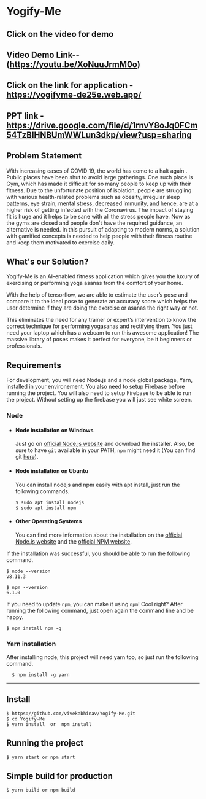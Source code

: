 # Yogify-Me


## Click on the video for demo
## Video Demo Link-- (https://youtu.be/XoNuuJrmM0o)

## Click on the link for application - https://yogifyme-de25e.web.app/

## PPT link - https://drive.google.com/file/d/1rnvY8oJq0FCm54TzBlHNBUmWWLun3dkp/view?usp=sharing

## Problem Statement

With increasing cases of COVID 19, the world has come to a halt again . Public places have been shut to avoid large gatherings. One such place is Gym, which has made it difficult for so many people to keep up with their fitness. Due to the unfortunate position of isolation, people are struggling with various health-related problems such as obesity, irregular sleep patterns, eye strain, mental stress, decreased immunity, and hence, are at a higher risk of getting infected with the Coronavirus. The impact of staying fit is huge and it helps to be sane with all the stress people have. Now as the gyms are closed and people don't have the required guidance, an alternative is needed. In this pursuit of adapting to modern norms, a solution with gamified concepts is needed to help people with their fitness routine and keep them motivated to exercise daily.


## What's our Solution?

Yogify-Me is an AI-enabled fitness application which gives you the luxury of exercising or performing yoga asanas from the comfort of your home. 

With the help of tensorflow, we are able to estimate the user’s pose and compare it to the ideal pose to generate an accuracy score which helps the user determine if they are doing the exercise or asanas the right way or not. 

This eliminates the need for any trainer or expert’s intervention to know the correct technique for performing yogasanas and rectifying them. You just need your laptop which has a webcam to run this awesome application! The massive library of poses makes it perfect for everyone, be it beginners or professionals. 

## Requirements

For development, you will need Node.js and a node global package, Yarn, installed in your environement.
You also need to setup Firebase before running the project.
You will also need to setup Firebase to be able to run the project. Without setting up the firebase you will just see white screen.

### Node
- #### Node installation on Windows

  Just go on [official Node.js website](https://nodejs.org/) and download the installer.
Also, be sure to have `git` available in your PATH, `npm` might need it (You can find git [here](https://git-scm.com/)).

- #### Node installation on Ubuntu

  You can install nodejs and npm easily with apt install, just run the following commands.

      $ sudo apt install nodejs
      $ sudo apt install npm

- #### Other Operating Systems
  You can find more information about the installation on the [official Node.js website](https://nodejs.org/) and the [official NPM website](https://npmjs.org/).

If the installation was successful, you should be able to run the following command.

    $ node --version
    v8.11.3

    $ npm --version
    6.1.0

If you need to update `npm`, you can make it using `npm`! Cool right? After running the following command, just open again the command line and be happy.

    $ npm install npm -g

###
### Yarn installation
  After installing node, this project will need yarn too, so just run the following command.

      $ npm install -g yarn

---

## Install

    $ https://github.com/vivekabhinav/Yogify-Me.git
    $ cd Yogify-Me
    $ yarn install  or  npm install


## Running the project

    $ yarn start or npm start

## Simple build for production

    $ yarn build or npm build
